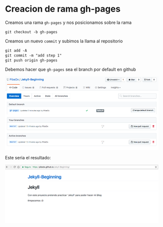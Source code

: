 # Creacion de rama gh-pages

Creamos una rama `gh-pages` y nos posicionamos sobre la rama

```
git checkout -b gh-pages
```

Creamos un nuevo `commit` y subimos la llama al repositorio

```
git add -A
git commit -m "add step 1"
git push origin gh-pages
```

Debemos hacer que `gh-pages` sea el branch por default en github

<img src="../images/step_1_change_branch_default.png" width="800">

Este seria el resultado:

<img src="../images/step_1_preview_gh-pages.png" width="800">

